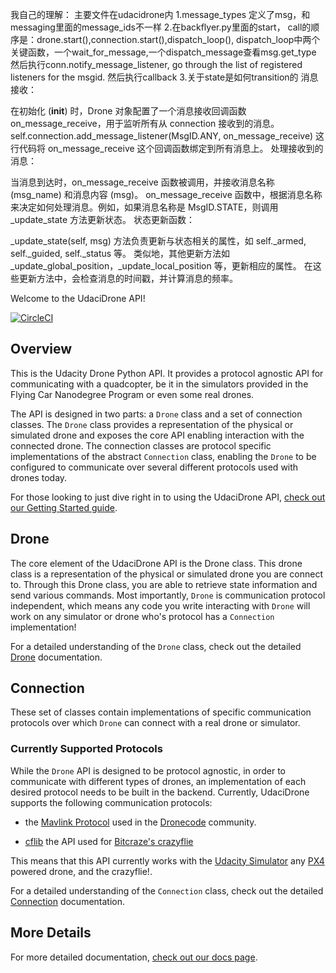 我自己的理解：
主要文件在udacidrone内
1.message_types 定义了msg，和messaging里面的message_ids不一样
2.在backflyer.py里面的start， call的顺序是：drone.start(),connection.start(),dispatch_loop(),
dispatch_loop中两个关键函数，一个wait_for_message,一个dispatch_message查看msg.get_type 然后执行conn.notify_message_listener, go through the list of registered listeners for the msgid.  然后执行callback
3.关于state是如何transition的
消息接收：

在初始化 (__init__) 时，Drone 对象配置了一个消息接收回调函数 on_message_receive，用于监听所有从 connection 接收到的消息。
self.connection.add_message_listener(MsgID.ANY, on_message_receive) 这行代码将 on_message_receive 这个回调函数绑定到所有消息上。
处理接收到的消息：

当消息到达时，on_message_receive 函数被调用，并接收消息名称 (msg_name) 和消息内容 (msg)。
on_message_receive 函数中，根据消息名称来决定如何处理消息。例如，如果消息名称是 MsgID.STATE，则调用 _update_state 方法更新状态。
状态更新函数：

_update_state(self, msg) 方法负责更新与状态相关的属性，如 self._armed, self._guided, self._status 等。
类似地，其他更新方法如 _update_global_position，_update_local_position 等，更新相应的属性。
在这些更新方法中，会检查消息的时间戳，并计算消息的频率。

Welcome to the UdaciDrone API!

[![CircleCI](https://circleci.com/gh/udacity/udacidrone.svg?style=svg)](https://circleci.com/gh/udacity/udacidrone)

## Overview ##

This is the Udacity Drone Python API. It provides a protocol agnostic API for communicating with a quadcopter, be it in the simulators provided in the Flying Car Nanodegree Program or even some real drones.

The API is designed in two parts: a `Drone` class and a set of connection classes.  The `Drone` class provides a representation of the physical or simulated drone and exposes the core API enabling interaction with the connected drone.  The connection classes are protocol specific implementations of the abstract `Connection` class, enabling the `Drone` to be configured to communicate over several different protocols used with drones today.

For those looking to just dive right in to using the UdaciDrone API, [check out our Getting Started guide](https://udacity.github.io/udacidrone/docs/getting-started.html).

## Drone ##

The core element of the UdaciDrone API is the Drone class.  This drone class is a representation of the physical or simulated drone you are connect to.  Through this Drone class, you are able to retrieve state information and send various commands.  Most importantly, `Drone` is communication protocol independent, which means any code you write interacting with `Drone` will work on any simulator or drone who's protocol has a `Connection` implementation!

For a detailed understanding of the `Drone` class, check out the detailed [Drone](https://udacity.github.io/udacidrone/docs/drone-api.html) documentation.

## Connection ##

These set of classes contain implementations of specific communication protocols over which `Drone` can connect with a real drone or simulator.

### Currently Supported Protocols ###

While the `Drone` API is designed to be protocol agnostic, in order to communicate with different types of drones, an implementation of each desired protocol needs to be built in the backend.  Currently, UdaciDrone supports the following communication protocols:

 - the [Mavlink Protocol](https://mavlink.io/en/) used in the [Dronecode](https://www.dronecode.org/) community.

 - [cflib](https://github.com/bitcraze/crazyflie-lib-python) the API used for [Bitcraze's crazyflie](https://www.bitcraze.io/crazyflie-2/)

This means that this API currently works with the [Udacity Simulator](https://github.com/udacity/FCND-Simulator-Releases/releases/tag/0.0.1) any [PX4](http://px4.io/) powered drone, and the crazyflie!.

For a detailed understanding of the `Connection` class, check out the detailed [Connection](https://udacity.github.io/udacidrone/docs/connection-api.html) documentation.

## More Details ##

For more detailed documentation, [check out our docs page](https://udacity.github.io/udacidrone/).

